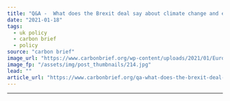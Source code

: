 ```yaml
---
title: "Q&A -  What does the Brexit deal say about climate change and energy?"
date: "2021-01-18"
tags: 
  - uk policy
  - carbon brief
  - policy
source: "carbon brief"
image_url: "https://www.carbonbrief.org/wp-content/uploads/2021/01/European-Commission-President-Ursula-von-der-Leyen-welcomes-British-Prime-Minister-Boris-Johnson-prior-to-a-BREXIT-meeting-at-EU-headquarters-in-Brussels-583x372.jpg"
image_fp: "/assets/img/post_thumbnails/214.jpg"
lead: ""
article_url: "https://www.carbonbrief.org/qa-what-does-the-brexit-deal-say-about-climate-change-and-energy"
---
```


---
